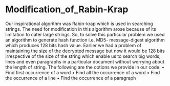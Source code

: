 # Modification_of_Rabin-Krap
Our inspirational algorithm was Rabin-krap which is used in searching strings. 
The need for modification in this algorithm arose because of its limitation to cater large strings. So, to solve this particular problem we used an algorithm to generate hash function i.e. MD5- message-digest algorithm which produces 128 bits hash value. Earlier we had a problem of maintaining the size of the decrypted message but now it would be 128 bits irrespective of the size of the string which enable us to search big words, lines and even paragraphs in a particular document without worrying about the length of string. 
The following are the options we provide in our code:
•	Find first occurrence of a word
•	Find all the occurrence of a word
•	Find the occurrence of a line
•	Find the occurrence of a paragraph
